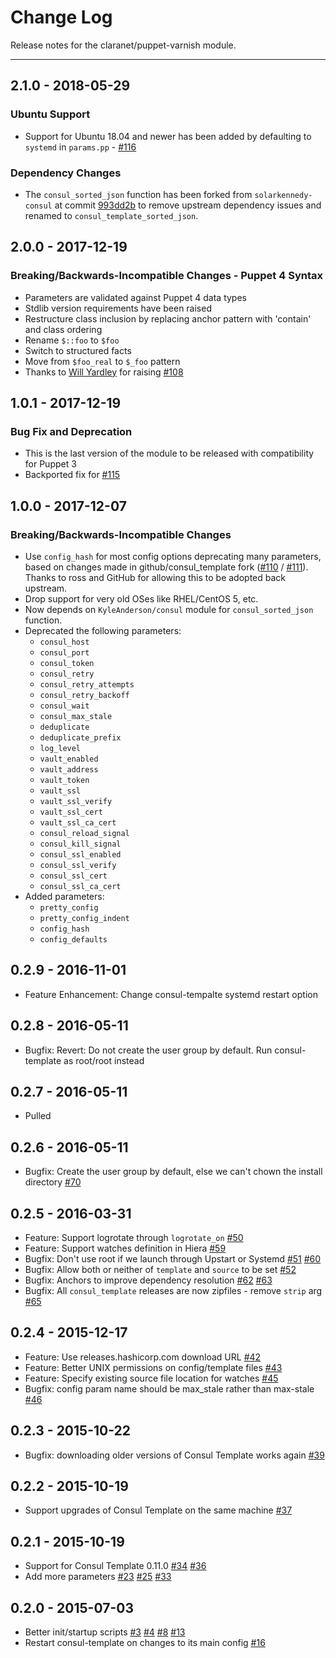 # Change Log

Release notes for the claranet/puppet-varnish module.

------------------------------------------

## 2.1.0 - 2018-05-29

### Ubuntu Support
  * Support for Ubuntu 18.04 and newer has been added by defaulting to `systemd` in `params.pp` - [#116](https://github.com/claranet/puppet-consul_template/pull/116)

### Dependency Changes

  * The `consul_sorted_json` function has been forked from `solarkennedy-consul` at commit [993dd2b](https://github.com/solarkennedy/puppet-consul/blob/993dd2b80d7d49a20bfe1cb400d2b4113fe3c888/lib/puppet/parser/functions/consul_sorted_json.rb) to remove upstream dependency issues and renamed to `consul_template_sorted_json`.

## 2.0.0 - 2017-12-19

### Breaking/Backwards-Incompatible Changes - Puppet 4 Syntax

  * Parameters are validated against Puppet 4 data types
  * Stdlib version requirements have been raised
  * Restructure class inclusion by replacing anchor pattern with 'contain' and class ordering
  * Rename `$::foo` to `$foo`
  * Switch to structured facts
  * Move from `$foo_real` to `$_foo` pattern
  * Thanks to [Will Yardley](https://github.com/wyardley) for raising [#108](https://github.com/claranet/puppet-consul_template/pull/108)

## 1.0.1 - 2017-12-19

### Bug Fix and Deprecation

  * This is the last version of the module to be released with compatibility for Puppet 3
  * Backported fix for [#115](https://github.com/claranet/puppet-consul_template/issues/115)

## 1.0.0 - 2017-12-07

### Breaking/Backwards-Incompatible Changes

 * Use `config_hash` for most config options deprecating many parameters, based
   on changes made in github/consul_template fork ([#110](https://github.com/claranet/puppet-consul_template/issues/110) / [#111](https://github.com/claranet/puppet-consul_template/issues/111)). Thanks to ross
   and GitHub for allowing this to be adopted back upstream.
 * Drop support for very old OSes like RHEL/CentOS 5, etc.
 * Now depends on `KyleAnderson/consul` module for `consul_sorted_json` function.
 * Deprecated the following parameters:
   - `consul_host`
   - `consul_port`
   - `consul_token`
   - `consul_retry`
   - `consul_retry_attempts`
   - `consul_retry_backoff`
   - `consul_wait`
   - `consul_max_stale`
   - `deduplicate`
   - `deduplicate_prefix`
   - `log_level`
   - `vault_enabled`
   - `vault_address`
   - `vault_token`
   - `vault_ssl`
   - `vault_ssl_verify`
   - `vault_ssl_cert`
   - `vault_ssl_ca_cert`
   - `consul_reload_signal`
   - `consul_kill_signal`
   - `consul_ssl_enabled`
   - `consul_ssl_verify`
   - `consul_ssl_cert`
   - `consul_ssl_ca_cert`
 * Added parameters:
   - `pretty_config`
   - `pretty_config_indent`
   - `config_hash`
   - `config_defaults`

## 0.2.9 - 2016-11-01
  * Feature Enhancement: Change consul-tempalte systemd restart option

## 0.2.8 - 2016-05-11
  * Bugfix: Revert: Do not create the user  group by default. Run consul-template as root/root instead

## 0.2.7 - 2016-05-11
  * Pulled

## 0.2.6 - 2016-05-11
  * Bugfix: Create the user  group by default, else we can't chown the install directory [#70](https://github.com/claranet/puppet-consul_template/issues/70)

## 0.2.5 - 2016-03-31
  * Feature: Support logrotate through `logrotate_on` [#50](https://github.com/claranet/puppet-consul_template/issues/50)
  * Feature: Support watches definition in Hiera [#59](https://github.com/claranet/puppet-consul_template/issues/59)
  * Bugfix: Don't use root if we launch through Upstart or Systemd [#51](https://github.com/claranet/puppet-consul_template/issues/51) [#60](https://github.com/claranet/puppet-consul_template/issues/60)
  * Bugfix: Allow both or neither of `template` and `source` to be set [#52](https://github.com/claranet/puppet-consul_template/issues/52)
  * Bugfix: Anchors to improve dependency resolution [#62](https://github.com/claranet/puppet-consul_template/issues/62) [#63](https://github.com/claranet/puppet-consul_template/issues/63)
  * Bugfix: All `consul_template` releases are now zipfiles - remove `strip` arg [#65](https://github.com/claranet/puppet-consul_template/issues/65)

## 0.2.4 - 2015-12-17
  * Feature: Use releases.hashicorp.com download URL [#42](https://github.com/claranet/puppet-consul_template/issues/42)
  * Feature: Better UNIX permissions on config/template files [#43](https://github.com/claranet/puppet-consul_template/issues/43)
  * Feature: Specify existing source file location for watches [#45](https://github.com/claranet/puppet-consul_template/issues/45)
  * Bugfix: config param name should be max_stale rather than max-stale [#46](https://github.com/claranet/puppet-consul_template/issues/46)

## 0.2.3 - 2015-10-22
  * Bugfix: downloading older versions of Consul Template works again [#39](https://github.com/claranet/puppet-consul_template/issues/39)

## 0.2.2 - 2015-10-19
  * Support upgrades of Consul Template on the same machine [#37](https://github.com/claranet/puppet-consul_template/issues/37)

## 0.2.1 - 2015-10-19
  * Support for Consul Template 0.11.0 [#34](https://github.com/claranet/puppet-consul_template/issues/34) [#36](https://github.com/claranet/puppet-consul_template/issues/36)
  * Add more parameters [#23](https://github.com/claranet/puppet-consul_template/issues/23) [#25](https://github.com/claranet/puppet-consul_template/issues/25) [#33](https://github.com/claranet/puppet-consul_template/issues/33)

## 0.2.0 - 2015-07-03
  * Better init/startup scripts [#3](https://github.com/claranet/puppet-consul_template/issues/3) [#4](https://github.com/claranet/puppet-consul_template/issues/4) [#8](https://github.com/claranet/puppet-consul_template/issues/8) [#13](https://github.com/claranet/puppet-consul_template/issues/13)
  * Restart consul-template on changes to its main config [#16](https://github.com/claranet/puppet-consul_template/issues/16)
